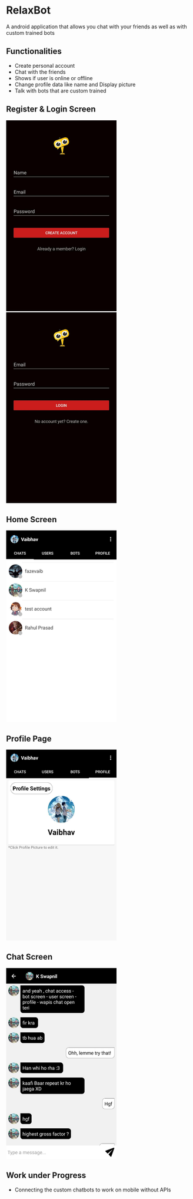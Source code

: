 # RelaxBot

A android application that allows you chat with your friends as well as with custom trained bots

## Functionalities

- Create personal account
- Chat with the friends
- Shows if user is online or offline
- Change profile data like name and Display picture
- Talk with bots that are custom trained

## Register & Login Screen

<img src="./images/s2.jpeg" alt="Register" width="300px"/> <img src="./images/s1.jpeg" alt="Login" width="300px" />

## Home Screen

<img src="./images/s3.jpeg" alt="Home" width="300px"/>


## Profile Page

<img src="./images/s4.jpeg" alt="profile" width="300px"/>


## Chat Screen

<img src="./images/s5.jpeg" alt="chats" width="300px"/>


## Work under Progress

- Connecting the custom chatbots to work on mobile without APIs
